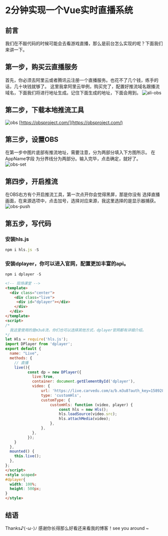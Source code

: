 # 2分钟实现一个Vue实时直播系统

## 前言
我们在不敲代码的时候可能会去看游戏直播，那么是前台怎么实现的呢？下面我们来讲一下。

## 第一步，购买云直播服务
首先，你必须去阿里云或者腾讯云注册一个直播服务。也花不了几个钱，练手的话，几十块钱就够了。
这里我拿阿里云举例，购买完了，配置好推流域名跟播流域名，下面我们将进行地址生成。记住下面生成的地址，下面会用到。
![ali-obs](https://blog.shengxuecheng.cn/wp-content/uploads/2023/12/ali-obs.jpg)

## 第二步，下载本地推流工具
![obs](https://blog.shengxuecheng.cn/wp-content/uploads/2023/12/obs.jpg)
[https://obsproject.com/](https://obsproject.com/)

## 第三步，设置OBS
在第一步中图片底部有推流地址，需要注意，分为两部分填入下方图所示。
在AppName字段 为分界线分为两部分。输入完毕，点击确定，就好了。
![obs-set](https://blog.shengxuecheng.cn/wp-content/uploads/2023/12/obs-set.jpg)

## 第四步，开启推流
在OBS右方有个开启推流工具，第一次点开你会觉得黑屏，那是你没有 选择直播画面，在来源选项中，点击加号，选择对应来源，我这里选择的是显示器捕获。
![obs-push](https://blog.shengxuecheng.cn/wp-content/uploads/2023/12/obs-push.jpg)

## 第五步，写代码
### 安装hls.js
```js
npm i hls.js -S
```

### 安装dplayer，你可以进入官网，配置更加丰富的api。

```js
npm i dplayer -S
```

```html
<!-- 现场课堂 -->
<template>
  <div class="center">
    <div class="live">
     <div id="dplayer"></div>
    </div>
  </div>
</template>
<script>
/*
  我这里使用的是m3u8流，你们也可以选择其他方式，dplayer官网都有详细介绍。
*/
let Hls = require('hls.js');
import DPlayer from 'dplayer';
export default {
  name: "Live",
  methods: {
    // 直播
    live(){
          const dp = new DPlayer({
            live:true,
            container: document.getElementById('dplayer'),
            video: {
                url: 'https://live.carvedu.com/a/b.m3u8?auth_key=1589281526-0-0-02d0913b6a725efdb53f0deed823e418', // 示例地址
                type: 'customHls',
                customType: {
                    customHls: function (video, player) {
                        const hls = new Hls();
                        hls.loadSource(video.src);
                        hls.attachMedia(video);
                    },
                },
            },
          });
    }
  },
  mounted() {
    this.live();
  },
};
</script>
<style scoped>
#dplayer{
  width: 100%; 
  height: 500px;
}
</style>
```

## 结语
Thanks♪(･ω･)ﾉ 感谢你长得那么好看还来看我的博客！see you around ~
